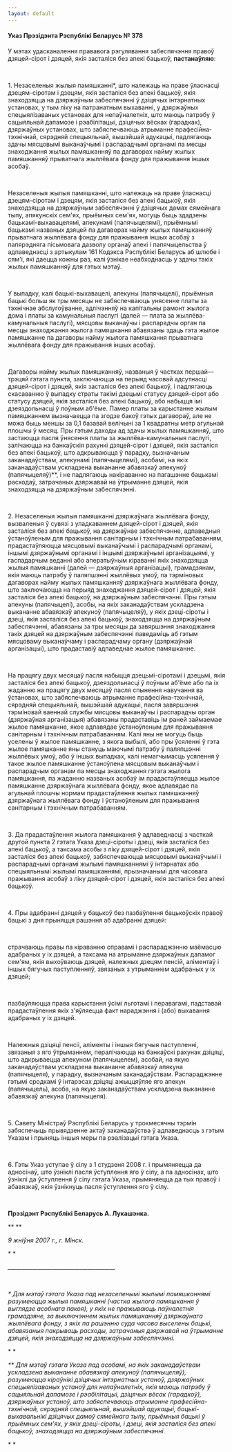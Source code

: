 ```yaml
---
layout: default
---
```


#### Указ Прэзідэнта Рэспублікі Беларусь № 378

<div data-align="left">

У мэтах удасканалення прававога рэгулявання забеспячэння правоў
дзяцей-сірот і дзяцей, якія засталіся без апекі бацькоў,
**пастанаўляю**:

</div>

<div>

 

</div>

<div>

1\. Незаселеныя жылыя памяшканні\*, што належаць на праве ўласнасці
дзецям-сіротам і дзецям, якія засталіся без апекі бацькоў, якія
знаходзяцца на дзяржаўным забеспячэнні ў дзіцячых інтэрнатных
установах, у тым ліку на патранатным выхаванні, у дзяржаўных
спецыялізаваных установах для непаўналетніх, што маюць патрэбу ў
сацыяльнай дапамозе і рэабілітацыі, дзіцячых вёсках (гарадках),
дзяржаўных установах, што забяспечваюць атрыманне
прафесійна-тэхнічнай, сярэдняй спецыяльнай, вышэйшай
адукацыі, падлягаюць здачы мясцовымі выканаўчымі і распарадчымі
органамі па месцы знаходжання жылых памяшканняў па дагаворах найму
жылых памяшканняў прыватнага жыллёвага фонду для пражывання іншых
асобаў.

</div>

<div>

 

</div>

<div>

Незаселеныя жылыя памяшканні, што належаць на праве ўласнасці
дзецям-сіротам і дзецям, якія засталіся без апекі бацькоў,
якія знаходзяцца на дзяржаўным забеспячэнні ў дзіцячых дамах
сямейнага тыпу, апякунскіх сем'ях, прыёмных сем'ях, могуць быць
здадзены бацькамі-выхавацелямі, апекунамі (папячыцелямі), прыёмнымі
бацькамі названых дзяцей па дагаворах найму жылых памяшканняў
прыватнага жыллёвага фонду для пражывання іншых асобаў з
папярэдняга пісьмовага дазволу органаў апекі і папячыцельства ў
адпаведнасці з артыкулам 161 Кодэкса Рэспублікі Беларусь аб шлюбе і
сям'і, які даецца кожны раз, калі ўзнікае неабходнасць у здачы такіх
жылых памяшканняў для гэтых мэтаў.

</div>

<div>

 

</div>

<div>

У выпадку, калі бацькі-выхавацелі, апекуны (папячыцелі), прыёмныя бацькі
больш як тры месяцы не забяспечваюць унясенне платы за тэхнічнае
абслугоўванне, адлічэнняў на капітальны рамонт жылога дома і
платы за камунальныя паслугі (далей — плата за жыллёва-камунальныя
паслугі), мясцовы выканаўчы і распарадчы орган па месцы знаходжання
жылога памяшкання абавязаны здаць гэта жылое памяшканне па дагаворы
найму жылога памяшкання прыватнага жыллёвага фонду для пражывання
іншых асобаў.

</div>

<div>

 

</div>

<div>

Дагаворы найму жылых памяшканняў, названыя ў частках першай—трэцяй
гэтага пункта, заключаюцца на перыяд часовай адсутнасці
дзяцей-сірот і дзяцей, якія засталіся без апекі бацькоў, і
падлягаюць скасаванню ў выпадку страты такімі дзецьмі статусу
дзяцей-сірот або статусу дзяцей, якія засталіся без апекі бацькоў,
або набыцця імі дзеяздольнасці ў поўным аб'ёме. Памер платы за
карыстанне жылым памяшканнем вызначаецца па згодзе бакоў гэтых
дагавораў, але не можа быць меншы за 0,1 базавай велічыні за 1 квадратны
метр агульнай плошчы ў месяц. Пры гэтым даходы ад здачы жылых
памяшканняў, што застаюцца пасля ўнясення платы за
жыллёва-камунальныя паслугі, залічаюцца на банкаўскія рахункі
дзяцей-сірот і дзяцей, якія засталіся без апекі бацькоў, што
адкрываюцца ў парадку, вызначаным заканадаўствам, апекунамі
(папячыцелямі), асобамі, на якіх заканадаўствам ускладзена выкананне
абавязкаў апекуноў (папячыцеляў)\*\*, і не падлягаюць накіраванню на
пагашэнне бацькамі расходаў, затрачаных дзяржавай на ўтрыманне дзяцей,
якія знаходзяцца на дзяржаўным забеспячэнні.

</div>

<div>

 

</div>

<div>

2\. Незаселеныя жылыя памяшканні дзяржаўнага жыллёвага фонду, вызваленыя
ў сувязі з уладкаваннем дзяцей-сірот і дзяцей, якія засталіся без апекі
бацькоў, на дзяржаўнае забеспячэнне, адпаведныя ўстаноўленым для
пражывання санітарным і тэхнічным патрабаванням, прадастаўляюцца
мясцовымі выканаўчымі і распарадчымі органамі, іншымі дзяржаўнымі
органамі і іншымі дзяржаўнымі арганізацыямі, у гаспадарчым веданні
або аператыўным кіраванні якіх знаходзяцца жылыя памяшканні (далей —
дзяржаўныя арганізацыі), грамадзянам, якія маюць патрэбу ў
паляпшэнні жыллёвых умоў, па тэрміновых дагаворах найму жылых
памяшканняў дзяржаўнага жыллёвага фонду, што заключаюцца на перыяд
знаходжання дзяцей-сірот і дзяцей, якія засталіся без апекі
бацькоў, на дзяржаўным забеспячэнні. Пры гэтым апекуны
(папячыцелі), асобы, на якіх заканадаўствам ускладзена
выкананне абавязкаў апекуноў (папячыцеляў), у якіх дзеці-сіроты
і дзеці, якія засталіся без апекі бацькоў, знаходзяцца на дзяржаўным
забеспячэнні, абавязаны за тры месяцы да завяршэння знаходжання такіх
дзяцей на дзяржаўным забеспячэнні паведаміць аб гэтым мясцоваму
выканаўчаму і распарадчаму органу (дзяржаўнай арганізацыі), што
прадаставіў адпаведнае жылое памяшканне.

</div>

<div>

 

</div>

<div>

На працягу двух месяцаў пасля набыцця дзецьмі-сіротамі і дзецьмі, якія
засталіся без апекі бацькоў, дзеяздольнасці ў поўным аб'ёме або па іх
жаданню на працягу двух месяцаў пасля спынення навучання ва ўстановах,
што забяспечваюць атрыманне прафесійна-тэхнічнай, сярэдняй спецыяльнай,
вышэйшай адукацыі, пасля завяршэння тэрміновай ваеннай службы мясцовы
выканаўчы і распарадчы орган (дзяржаўная арганізацыя) абавязаны
прадаставіць ім раней займаемае жылое памяшканне, якое адпавядае
ўстаноўленым для пражывання санітарным і тэхнічным патрабаванням. Калі
яны не могуць быць уселены ў жылое памяшканне, з якога выбылі, або пры
ўсяленні ў гэта жылое памяшканне яны стануць маючымі патрэбу ў
паляпшэнні жыллёвых умоў, або ў іншых выпадках, калі
немагчымасць усялення ў такое жылое памяшканне ўстаноўлена
мясцовым выканаўчым і распарадчым органам па месцы знаходжання гэтага
жылога памяшкання, па жаданню названых асобаў ім прадастаўляецца жылое
памяшканне дзяржаўнага жыллёвага фонду, якое адпавядае па агульнай
плошчы нормам прадастаўлення жылых памяшканняў дзяржаўнага
жыллёвага фонду і ўстаноўленым для пражывання санітарным і
тэхнічным патрабаванням.

</div>

<div>

 

</div>

<div>

3\. Да прадастаўлення жылога памяшкання ў адпаведнасці з часткай другой
пункта 2 гэтага Указа дзеці-сіроты і дзеці, якія засталіся без апекі
бацькоў, а таксама асобы з ліку дзяцей-сірот і дзяцей, якія засталіся
без апекі бацькоў, забяспечваюцца мясцовымі выканаўчымі і распарадчымі
органамі жылымі памяшканнямі ў інтэрнатах або спецыяльнымі жылымі
памяшканнямі, прызначанымі для часовага пражывання асобаў з ліку
дзяцей-сірот і дзяцей, якія засталіся без апекі бацькоў.

</div>

<div>

 

</div>

<div>

4\. Пры адабранні дзяцей у бацькоў без пазбаўлення бацькоўскіх правоў
бацькі з дня прыняцця рашэння аб адабранні дзяцей:

</div>

<div>

 

</div>

<div>

страчваюць правы па кіраванню справамі і распараджэнню маёмасцю
адабраных у іх дзяцей, а таксама на атрыманне дзяржаўных
дапамог сем'ям, якія выхоўваюць дзяцей, належных дзецям пенсій,
аліментаў і іншых бягучых паступленняў, звязаных з утрыманнем
адабраных у іх дзяцей;

</div>

<div>

 

</div>

<div>

пазбаўляюцца права карыстання ўсімі льготамі і перавагамі, падставай
прадастаўлення якіх з'яўляецца факт нараджэння і (або) выхавання
адабраных у іх дзяцей.

</div>

<div>

 

</div>

<div>

Належныя дзіцяці пенсіі, аліменты і іншыя бягучыя паступленні, звязаныя
з яго ўтрыманнем, пералічаюцца на банкаўскі рахунак дзіцяці, што
адкрываецца апекуном (папячыцелем), асобай, на якую
заканадаўствам ускладзена выкананне абавязкаў апякуна
(папячыцеля), у парадку, вызначаным заканадаўствам. Распараджэнне
гэтымі сродкамі ў інтарэсах дзіцяці ажыццяўляе яго апекун
(папячыцель), асоба, на якую заканадаўствам ускладзена
выкананне абавязкаў апекуна (папячыцеля).

</div>

<div>

 

</div>

<div>

5\. Савету Міністраў Рэспублікі Беларусь у трохмесячны тэрмін
забяспечыць прывядзенне актаў заканадаўства ў адпаведнасць з
гэтым Указам і прыняць іншыя меры па рэалізацыі гэтага Указа.

</div>

<div>

 

</div>

<div>

6\. Гэты Указ уступае ў сілу з 1 студзеня 2008 г. і прымяняецца да
адносінаў, што ўзніклі пасля ўступлення яго ў сілу, а па
адносінах, што ўзніклі да ўступлення ў сілу гэтага Указа,
прымяняецца да тых правоў і абавязкаў, якія ўзнікнуць пасля
ўступлення яго ў сілу.

</div>

<div>

 

</div>

<div data-align="right">

**Прэзідэнт Рэспублікі Беларусь А. Лукашэнка.**

</div>

<div data-align="right">

** **

</div>

<div>

*9 жніўня 2007 г., г. Мінск.*

</div>

<div>

* *

</div>

<div>

*\_\_\_\_\_\_\_\_\_\_\_\_\_\_\_\_\_\_\_\_\_\_\_\_\_\_\_\_\_\_\_\_\_\_\_\_\_\_\_*

</div>

<div>

 

</div>

<div>

*\* Для мэтаў гэтага Указа пад незаселенымі жылымі памяшканнямі
разумеюцца жылыя памяшканні (частка жылога памяшкання ў
выглядзе асобнага пакоя), у якіх не пражываюць паўналетнія
грамадзяне, за выключэннем жылых памяшканняў дзяржаўнага жыллёвага
фонду, з якіх па рашэнню суда часова выселены бацькі, абавязаныя
пакрываць расходы, затрачаныя дзяржавай на ўтрыманне дзяцей,
якія знаходзяцца на дзяржаўным забеспячэнні.*

</div>

<div>

* *

</div>

<div>

*\*\* Для мэтаў гэтага Указа пад асобамі, на якіх заканадаўствам
ускладзена выкананне абавязкаў апекуноў (папячыцеляў),
разумеюцца кіраўнікі дзіцячых інтэрнатных устаноў, дзяржаўных
спецыялізаваных устаноў для непаўналетніх, якія маюць патрэбу ў
сацыяльнай дапамозе і рэабілітацыі, дзіцячых вёсак (гарадкоў),
дзяржаўных устаноў, што забяспечваюць атрыманне прафесійна-тэхнічнай,
сярэдняй спецыяльнай, вышэйшай адукацыі, бацькі-выхавальнікі дзіцячых
дамоў сямейнага тыпу, прыёмныя бацькі ў прыёмных сем'ях, у якіх
дзеці-сіроты, і дзеці, якія засталіся без апекі бацькоў,
знаходзяцца на дзяржаўным забеспячэнні.*

</div>

<div>

* *

</div>

<div>

 

</div>
